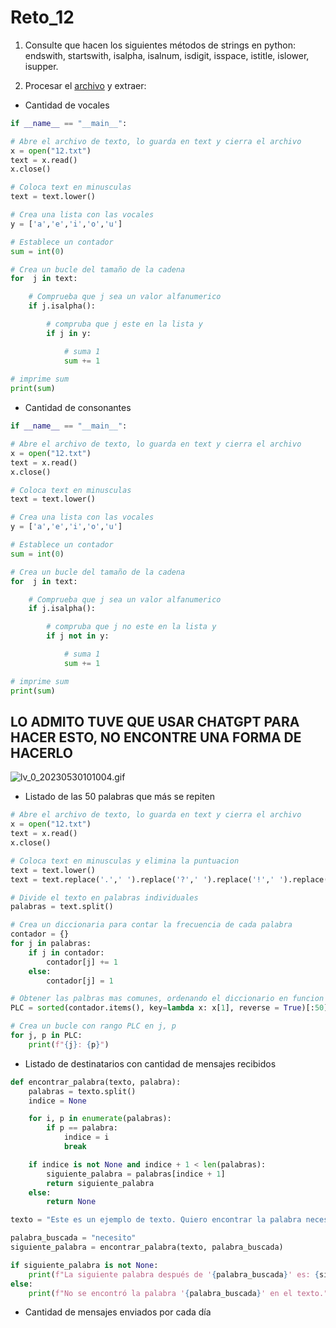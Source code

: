 # Reto_12

1. Consulte que hacen los siguientes métodos de strings en python: endswith, startswith, isalpha, isalnum, isdigit, isspace, istitle, islower, isupper.

2. Procesar el <a href="https://drive.google.com/file/d/1lGmlAz157fIDp2zk95KInTSJguZusI91/view?usp=sharing">archivo</a> y extraer:
 - Cantidad de vocales
```python
if __name__ == "__main__":

# Abre el archivo de texto, lo guarda en text y cierra el archivo
x = open("12.txt")
text = x.read()
x.close()

# Coloca text en minusculas
text = text.lower()

# Crea una lista con las vocales
y = ['a','e','i','o','u']

# Establece un contador
sum = int(0)

# Crea un bucle del tamaño de la cadena
for  j in text:

    # Comprueba que j sea un valor alfanumerico
    if j.isalpha():

        # compruba que j este en la lista y
        if j in y:

            # suma 1
            sum += 1
            
# imprime sum    
print(sum)
```
- Cantidad de consonantes
```python
if __name__ == "__main__":

# Abre el archivo de texto, lo guarda en text y cierra el archivo
x = open("12.txt")
text = x.read()
x.close()

# Coloca text en minusculas
text = text.lower()

# Crea una lista con las vocales
y = ['a','e','i','o','u']

# Establece un contador
sum = int(0)

# Crea un bucle del tamaño de la cadena
for  j in text:

    # Comprueba que j sea un valor alfanumerico
    if j.isalpha():

        # compruba que j no este en la lista y
        if j not in y:

            # suma 1
            sum += 1

# imprime sum    
print(sum)
```

##  LO ADMITO TUVE QUE USAR CHATGPT PARA HACER ESTO, NO ENCONTRE UNA FORMA DE HACERLO
![lv_0_20230530101004.gif](https://github.com/PCPCRACK/Reto_12/assets/127131700/1488757a-4b11-4cfd-9599-9f0fee3c9d81)
- Listado de las 50 palabras que más se repiten
```python
# Abre el archivo de texto, lo guarda en text y cierra el archivo
x = open("12.txt")
text = x.read()
x.close()

# Coloca text en minusculas y elimina la puntuacion
text = text.lower()
text = text.replace('.',' ').replace('?',' ').replace('!',' ').replace(',',' ')

# Divide el texto en palabras individuales
palabras = text.split()

# Crea un diccionaria para contar la frecuencia de cada palabra
contador = {}
for j in palabras:
    if j in contador:
        contador[j] += 1
    else:
        contador[j] = 1

# Obtener las palbras mas comunes, ordenando el diccionario en funcion de los valores y se toman las 50 palabras
PLC = sorted(contador.items(), key=lambda x: x[1], reverse = True)[:50]

# Crea un bucle con rango PLC en j, p
for j, p in PLC:
    print(f"{j}: {p}")
```
- Listado de destinatarios con cantidad de mensajes recibidos
```python
def encontrar_palabra(texto, palabra):
    palabras = texto.split()
    indice = None

    for i, p in enumerate(palabras):
        if p == palabra:
            indice = i
            break

    if indice is not None and indice + 1 < len(palabras):
        siguiente_palabra = palabras[indice + 1]
        return siguiente_palabra
    else:
        return None

texto = "Este es un ejemplo de texto. Quiero encontrar la palabra necesito y guardar la siguiente palabra después de ella."

palabra_buscada = "necesito"
siguiente_palabra = encontrar_palabra(texto, palabra_buscada)

if siguiente_palabra is not None:
    print(f"La siguiente palabra después de '{palabra_buscada}' es: {siguiente_palabra}")
else:
    print(f"No se encontró la palabra '{palabra_buscada}' en el texto.")

```
- Cantidad de mensajes enviados por cada día
```python

```

